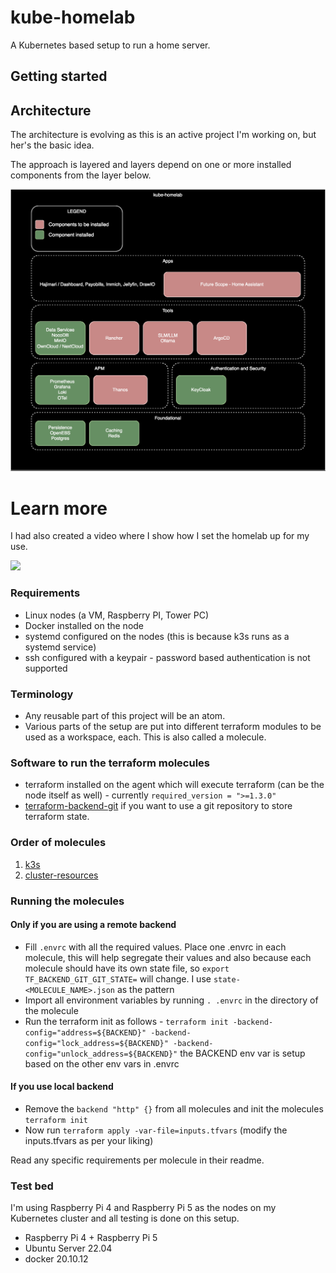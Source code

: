 # kube-homelab

A Kubernetes based setup to run a home server.

## Getting started



## Architecture

The architecture is evolving as this is an active project I'm working on, but her's the basic idea. 

The approach is layered and layers depend on one or more installed components from the layer below.

![Architecure Diagram](./docs/images/kube-homelab.drawio.svg)

# Learn more

I had also created a video where I show how I set the homelab up for my use. 

[<img src="https://user-images.githubusercontent.com/9134050/212525414-02a03a7e-f1f6-4b51-a5a6-c4a49c994f89.png">](https://www.youtube.com/watch?v=LfBcERF6qw4)

### Requirements

- Linux nodes (a VM, Raspberry PI, Tower PC)
- Docker installed on the node
- systemd configured on the nodes (this is because k3s runs as a systemd service)
- ssh configured with a keypair - password based authentication is not supported

### Terminology

- Any reusable part of this project will be an atom.
- Various parts of the setup are put into different terraform modules to be used as a workspace, each. This is also called a molecule.

### Software to run the terraform molecules

- terraform installed on the agent which will execute terraform (can be the node itself as well) - currently `required_version = ">=1.3.0"`
- [terraform-backend-git](https://github.com/plumber-cd/terraform-backend-git) if you want to use a git repository to store terraform state. 

### Order of molecules

1. [k3s](./molecules/k3s/readme.md)
2. [cluster-resources](./molecules/cluster-resources/readme.md)

### Running the molecules

#### Only if you are using a remote backend
- Fill `.envrc` with all the required values. Place one .envrc in each molecule, this will help segregate their values and also because each molecule should have its own state file, so `export TF_BACKEND_GIT_GIT_STATE=` will change. I use `state-<MOLECULE_NAME>.json` as the pattern
- Import all environment variables by running `. .envrc` in the directory of the molecule
- Run the terraform init as follows - `terraform init -backend-config="address=${BACKEND}" -backend-config="lock_address=${BACKEND}" -backend-config="unlock_address=${BACKEND}"` the BACKEND env var is setup based on the other env vars in .envrc

#### If you use local backend
- Remove the `backend "http" {}` from all molecules and init the molecules `terraform init`
- Now run `terraform apply -var-file=inputs.tfvars` (modify the inputs.tfvars as per your liking)

Read any specific requirements per molecule in their readme.

### Test bed

I'm using Raspberry Pi 4 and Raspberry Pi 5 as the nodes on my Kubernetes cluster and all testing is done on this setup.

- Raspberry Pi 4 +  Raspberry Pi 5
- Ubuntu Server 22.04
- docker 20.10.12
